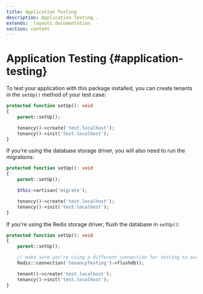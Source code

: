 ```yaml
---
title: Application Testing
description: Application Testing..
extends: _layouts.documentation
section: content
---
```


# Application Testing {#application-testing}

To test your application with this package installed, you can create tenants in the `setUp()` method of your test case:

```php
protected function setUp(): void
{
    parent::setUp();

    tenancy()->create('test.localhost');
    tenancy()->init('test.localhost');
}
```

If you're using the database storage driver, you will also need to run the migrations:
```php
protected function setUp(): void
{
    parent::setUp();

    $this->artisan('migrate');

    tenancy()->create('test.localhost');
    tenancy()->init('test.localhost');
}
```

If you're using the Redis storage driver, flush the database in `setUp()`:

```php
protected function setUp(): void
{
    parent::setUp();

    // make sure you're using a different connection for testing to avoid losing data
    Redis::connection('tenancyTesting')->flushdb();

    tenant()->create('test.localhost');
    tenancy()->init('test.localhost');
}
```
